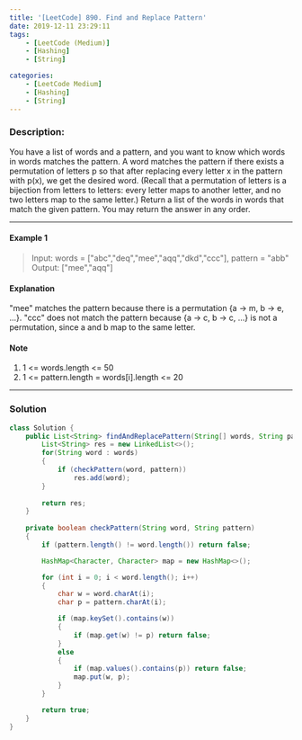 ```yaml
---
title: '[LeetCode] 890. Find and Replace Pattern'
date: 2019-12-11 23:29:11
tags:
    - [LeetCode (Medium)]
    - [Hashing]
    - [String]

categories:
    - [LeetCode Medium]
    - [Hashing]
    - [String]
---
```

    
### Description:
You have a list of words and a pattern, and you want to know which words in words matches the pattern.
A word matches the pattern if there exists a permutation of letters p so that after replacing every letter x in the pattern with p(x), we get the desired word.
(Recall that a permutation of letters is a bijection from letters to letters: every letter maps to another letter, and no two letters map to the same letter.)
Return a list of the words in words that match the given pattern. 
You may return the answer in any order.

<!-- more -->

---

#### Example 1
    
> Input: words = ["abc","deq","mee","aqq","dkd","ccc"], pattern = "abb"
> Output: ["mee","aqq"]
    
#### Explanation 
"mee" matches the pattern because there is a permutation {a -> m, b -> e, ...}. 
"ccc" does not match the pattern because {a -> c, b -> c, ...} is not a permutation,
since a and b map to the same letter.
    
#### Note
1. 1 <= words.length <= 50
2. 1 <= pattern.length = words[i].length <= 20

---

### Solution

```java
class Solution {
    public List<String> findAndReplacePattern(String[] words, String pattern) {
        List<String> res = new LinkedList<>();
        for(String word : words)
        {
            if (checkPattern(word, pattern))
                res.add(word);
        }
        
        return res;
    }
    
    private boolean checkPattern(String word, String pattern)
    {
        if (pattern.length() != word.length()) return false;

        HashMap<Character, Character> map = new HashMap<>();

        for (int i = 0; i < word.length(); i++)
        {
            char w = word.charAt(i);
            char p = pattern.charAt(i);

            if (map.keySet().contains(w))
            {
                if (map.get(w) != p) return false;
            }
            else
            {
                if (map.values().contains(p)) return false;
                map.put(w, p);
            }
        }

        return true;
    }
}
```